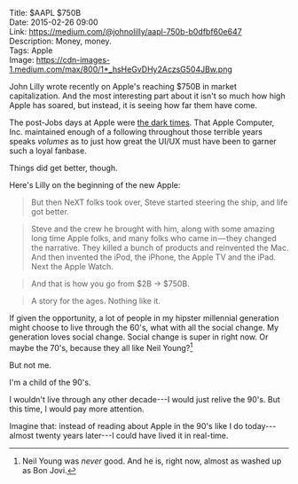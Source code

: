 Title: $AAPL $750B  
Date: 2015-02-26 09:00  
Link: https://medium.com/@johnolilly/aapl-750b-b0dfbf60e647  
Description: Money, money.  
Tags: Apple  
Image: https://cdn-images-1.medium.com/max/800/1*_hsHeGvDHy2AczsG504JBw.png  

John Lilly wrote recently on Apple's reaching $750B in market capitalization. And the most interesting part about it isn't so much how high Apple has soared, but instead, it is seeing how far them have come. 

The post-Jobs days at Apple were [the dark times][1]. That Apple Computer, Inc. maintained enough of a following throughout those terrible years speaks *volumes* as to just how great the UI/UX must have been to garner such a loyal fanbase.

Things did get better, though. 

Here's Lilly on the beginning of the new Apple:

> But then NeXT folks took over, Steve started steering the ship, and life got better.

> Steve and the crew he brought with him, along with some amazing long time Apple folks, and many folks who came in — they changed the narrative. They killed a bunch of products and reinvented the Mac. And then invented the iPod, the iPhone, the Apple TV and the iPad. Next the Apple Watch.

> And that is how you go from $2B -> $750B.

> A story for the ages. Nothing like it.

If given the opportunity, a lot of people in my hipster millennial generation might choose to live through the 60's, what with all the social change. My generation loves social change. Social change is super in right now. Or maybe the 70's, because they all like Neil Young?[^1] 

But not me. 

I'm a child of the 90's. 

I wouldn't live through any other decade---I would just relive the 90's. But this time, I would pay more attention. 

Imagine that: instead of reading about Apple in the 90's like I do today---almost twenty years later---I could have lived it in real-time. 

[^1]: Neil Young was *never* good. And he is, right now, almost as washed up as Bon Jovi.

[1]: https://en.wikipedia.org/wiki/Apple_Inc.#1990.E2.80.9399:_Decline.2C_restructuring.2C_acquisitions "Wikipedia: Apple's decline in the 1990's"